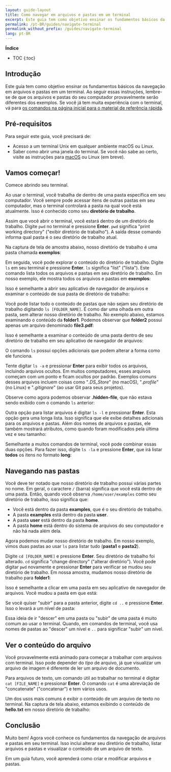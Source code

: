 ```yaml
---
layout: guide-layout
title: Como navegar em arquivos e pastas em um terminal
excerpt: Este guia tem como objetivo ensinar os fundamentos básicos da navegação em arquivos e pastas em um terminal.
permalink: /pt-BR/guides/navigate-terminal
permalink_without_prefix: /guides/navigate-terminal
lang: pt-BR
---
```


**Índice**

* TOC
{:toc}

## Introdução

Este guia tem como objetivo ensinar os fundamentos básicos da navegação em arquivos e pastas em um terminal. Ao seguir essas instruções, lembre-se de que os arquivos e pastas do seu computador provavelmente serão diferentes dos exemplos. Se você já tem muita experiência com o terminal, vá para [os comandos na página inicial para o material de referência rápida](/pt-BR/).

## Pré-requisitos

Para seguir este guia, você precisará de:

* Acesso a um terminal Unix em qualquer ambiente macOS ou Linux.
* Saber como abrir uma janela do terminal. Se você não sabe ao certo, visite as instruções para [macOS](open-terminal-macos) ou Linux (em breve).

## Vamos começar!

Comece abrindo seu terminal.

Ao usar o terminal, você trabalha de dentro de uma pasta específica em seu computador. Você sempre pode acessar itens de outras pastas em seu computador, mas o terminal controlará a pasta na qual você está atualmente. Isso é conhecido como seu **diretório de trabalho**.

Assim que você abrir o terminal, você estará dentro de um diretório de trabalho. Digite `pwd` no terminal e pressione **Enter**. `pwd` significa "print working directory" ("exibir diretório de trabalho"). A saída desse comando informa qual pasta é o seu diretório de trabalho atual.

Na captura de tela de amostra abaixo, nosso diretório de trabalho é uma pasta chamada **exemplos**:

<div class="center guideimages">
  <amp-img src="/assets/guides/navigate-work-files/pwd-en.png" width="665" height="387" alt="terminal pwd command" layout="responsive"></amp-img>
</div>

Em seguida, você pode explorar o conteúdo do diretório de trabalho. Digite `ls` em seu terminal e pressione **Enter**. `ls` significa "list" ("lista"). Este comando lista todos os arquivos e pastas em seu diretório de trabalho. Em nosso exemplo, ele mostra todos os arquivos e pastas em **exemplos**:

<div class="center guideimages">
  <amp-img src="/assets/guides/navigate-work-files/ls-en.png" width="665" height="387" alt="terminal list command" layout="responsive"></amp-img>
</div>

Isso é semelhante a abrir seu aplicativo de navegador de arquivos e examinar o conteúdo de sua pasta de diretório de trabalho:

<div class="center guideimages">
  <amp-img src="/assets/guides/navigate-work-files/ls-finder-en.png" width="665" height="387" alt="file browser show contents" layout="responsive"></amp-img>
</div>

Você pode listar todo o conteúdo de pastas que não sejam seu diretório de trabalho digitando `ls [FOLDER_NAME]`. É como dar uma olhada em outra pasta, sem alterar nosso diretório de trabalho. No exemplo abaixo, estamos examinando o conteúdo da **folder1**. Podemos observar que **folder2** possui apenas um arquivo denominado **file3.pdf**:

<div class="center guideimages">
  <amp-img src="/assets/guides/navigate-work-files/ls-folder1-en.png" width="665" height="387" alt="ls command folder" layout="responsive"></amp-img>
</div>

Isso é semelhante a examinar o conteúdo de uma pasta dentro de seu diretório de trabalho em seu aplicativo de navegador de arquivos:

<div class="center guideimages">
  <amp-img src="/assets/guides/navigate-work-files/ls-folder1-finder-en.png" width="665" height="387" alt="file browser folder peek" layout="responsive"></amp-img>
</div>

O comando `ls` possui opções adicionais que podem alterar a forma como ele funciona.

Tente digitar `ls -a` e pressionar **Enter** para exibir todos os arquivos, incluindo arquivos ocultos. Em muitos computadores, esses arquivos começam com um ponto e ficam ocultos por padrão. Exemplos comuns desses arquivos incluem coisas como "*.DS_Store*" (no macOS), "*.profile*" (no Linux) e "*.gitignore*" (ao usar Git para seus projetos).

Observe como agora podemos observar **.hidden-file**, que não estava sendo exibido com o comando `ls` anterior:

<div class="center guideimages">
  <amp-img src="/assets/guides/navigate-work-files/ls-a-en.png" width="665" height="387" alt="terminal ls all command" layout="responsive"></amp-img>
</div>

Outra opção para listar arquivos é digitar `ls -l` e pressionar **Enter**. Esta opção gera uma longa lista. Isso significa que ele exibe detalhes adicionais para os arquivos e pastas. Além dos nomes de arquivos e pastas, ele também mostrará atributos, como quando foram modificados pela última vez e seu tamanho:

<div class="center guideimages">
  <amp-img src="/assets/guides/navigate-work-files/ls-l-en.png" width="665" height="387" alt="terminal ls long command" layout="responsive"></amp-img>
</div>

Semelhante a muitos comandos de terminal, você pode combinar essas duas opções. Para fazer isso, digite `ls -la` e pressione **Enter**, que irá listar **todos** os itens no formato **long**:

<div class="center guideimages">
  <amp-img src="/assets/guides/navigate-work-files/ls-la-en.png" width="665" height="387" alt="terminal ls long all command" layout="responsive"></amp-img>
</div>

## Navegando nas pastas

Você deve ter notado que nosso diretório de trabalho possui várias partes no nome. Em geral, o caractere `/` (barra) significa que você está dentro de uma pasta. Então, quando você observa `/home/user/examples` como seu diretório de trabalho, isso significa que:

* Você está dentro da pasta **examples**, que é o seu diretório de trabalho.
* A pasta **examples** está dentro da pasta **user**.
* A pasta **user** está dentro da pasta **home**.
* A pasta **home** está dentro do sistema de arquivos do seu computador e não há nada além dela.

Agora podemos mudar nosso diretório de trabalho. Em nosso exemplo, vimos duas pastas ao usar `ls` para listar tudo (**pasta1** e **pasta2**).

Digite `cd [FOLDER_NAME]` e pressione **Enter**. Seu diretório de trabalho foi alterado. `cd` significa "change directory" ("alterar diretório"). Você pode digitar `pwd` novamente e pressionar **Enter** para verificar se mudou seu diretório de trabalho. Em nossa amostra, mudamos nosso diretório de trabalho para **folder1**:

<div class="center guideimages">
  <amp-img src="/assets/guides/navigate-work-files/cd-folder1-en.png" width="665" height="387" alt="terminal cd command" layout="responsive"></amp-img>
</div>

Isso é semelhante a clicar em uma pasta em seu aplicativo de navegador de arquivos. Você mudou a pasta em que está:

<div class="center guideimages">
  <amp-img src="/assets/guides/navigate-work-files/cd-folder1-finder-en.png" width="665" height="387" alt="macOS folder change directory" layout="responsive"></amp-img>
</div>

Se você quiser "subir" para a pasta anterior, digite `cd ..` e pressione **Enter**. Isso o levará a um nível de pasta:

<div class="center guideimages">
  <amp-img src="/assets/guides/navigate-work-files/cd-folder1-and-back-en.png" width="665" height="387" alt="terminal cd folder1 and back" layout="responsive"></amp-img>
</div>

Essa ideia de ir "descer" em uma pasta ou "subir" de uma pasta é muito comum ao usar o terminal. Quando, em comandos de terminal, você usa nomes de pastas ao "descer" um nível e `..` para significar "subir" um nível.

## Ver o conteúdo do arquivo

Você provavelmente está animado para começar a trabalhar com arquivos com terminal. Isso pode depender do *tipo* de arquivo, já que visualizar um arquivo de imagem é diferente de ler um arquivo de documento.

Para arquivos de texto, um comando útil ao trabalhar no terminal é digitar `cat [FILE_NAME]` e pressionar **Enter**. O comando `cat` é uma abreviação de "concatenate" ("concatenar") e tem vários usos.

Um dos usos mais comuns é exibir o conteúdo de um arquivo de texto no terminal. Na captura de tela abaixo, estamos exibindo o conteúdo de **hello.txt** em nosso diretório de trabalho:

<div class="center guideimages">
  <amp-img src="/assets/guides/navigate-work-files/cat-hello-en.png" width="665" height="387" alt="terminal cat command" layout="responsive"></amp-img>
</div>

## Conclusão

Muito bem! Agora você conhece os fundamentos da navegação de arquivos e pastas em seu terminal. Isso inclui alterar seu diretório de trabalho, listar arquivos e pastas e visualizar o conteúdo de um arquivo de texto.

Em um guia futuro, você aprenderá como criar e modificar arquivos e pastas.
